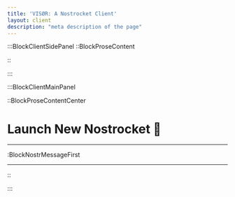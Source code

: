 ```yaml
---
title: 'VISØR: A Nostrocket Client'
layout: client
description: "meta description of the page"
---
```


:::BlockClientSidePanel
::BlockProseContent





::

:::

:::BlockClientMainPanel

::BlockProseContentCenter

# Launch New Nostrocket 🚀

---

:BlockNostrMessageFirst

---

::

:::
